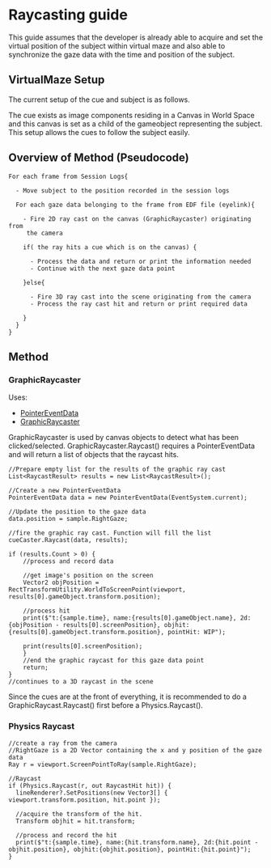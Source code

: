 # Raycasting guide
This guide assumes that the developer is already able to acquire and set the virtual position of the subject within virtual maze and also able to synchronize the gaze data with the time and position of the subject.

## VirtualMaze Setup
The current setup of the cue and subject is as follows.

The cue exists as image components residing in a Canvas in World Space and this canvas is set as a child of the gameobject representing the subject. This setup allows the cues to follow the subject easily.

## Overview of Method (Pseudocode)
```
For each frame from Session Logs{

  - Move subject to the position recorded in the session logs

  For each gaze data belonging to the frame from EDF file (eyelink){

    - Fire 2D ray cast on the canvas (GraphicRaycaster) originating from
     the camera

    if( the ray hits a cue which is on the canvas) {

      - Process the data and return or print the information needed
      - Continue with the next gaze data point

    }else{

      - Fire 3D ray cast into the scene originating from the camera
      - Process the ray cast hit and return or print required data

    }
  }
}
```

## Method
### GraphicRaycaster

Uses:
- [PointerEventData](https://docs.unity3d.com/ScriptReference/EventSystems.PointerEventData.html)
- [GraphicRaycaster](https://docs.unity3d.com/ScriptReference/UI.GraphicRaycaster.Raycast.html)

GraphicRaycaster is used by canvas objects to detect what has been clicked/selected. GraphicRaycaster.Raycast() requires a PointerEventData and will return a list of objects that the raycast hits.


```Csharp
//Prepare empty list for the results of the graphic ray cast
List<RaycastResult> results = new List<RaycastResult>();

//Create a new PointerEventData
PointerEventData data = new PointerEventData(EventSystem.current);

//Update the position to the gaze data
data.position = sample.RightGaze;

//fire the graphic ray cast. Function will fill the list
cueCaster.Raycast(data, results);

if (results.Count > 0) {
    //process and record data

    //get image's position on the screen
    Vector2 objPosition =   RectTransformUtility.WorldToScreenPoint(viewport, results[0].gameObject.transform.position);

    //process hit
    print($"t:{sample.time}, name:{results[0].gameObject.name}, 2d:{objPosition - results[0].screenPosition}, objhit:{results[0].gameObject.transform.position}, pointHit: WIP");

    print(results[0].screenPosition);
    }
    //end the graphic raycast for this gaze data point
    return;
}
//continues to a 3D raycast in the scene
```

Since the cues are at the front of everything, it is recommended to do a GraphicRaycast.Raycast() first before a Physics.Raycast().


### Physics Raycast
```Csharp
//create a ray from the camera
//RightGaze is a 2D Vector containing the x and y position of the gaze data
Ray r = viewport.ScreenPointToRay(sample.RightGaze);

//Raycast
if (Physics.Raycast(r, out RaycastHit hit)) {
  lineRenderer?.SetPositions(new Vector3[] { viewport.transform.position, hit.point });

  //acquire the transform of the hit.
  Transform objhit = hit.transform;

  //process and record the hit
  print($"t:{sample.time}, name:{hit.transform.name}, 2d:{hit.point - objhit.position}, objhit:{objhit.position}, pointHit:{hit.point}");
}

```
